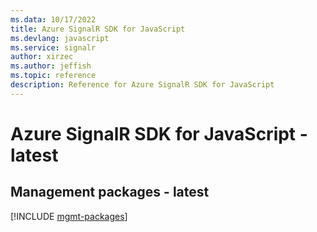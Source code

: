 ```yaml
---
ms.data: 10/17/2022
title: Azure SignalR SDK for JavaScript
ms.devlang: javascript
ms.service: signalr
author: xirzec
ms.author: jeffish
ms.topic: reference
description: Reference for Azure SignalR SDK for JavaScript
---
```

# Azure SignalR SDK for JavaScript - latest

## Management packages - latest
[!INCLUDE [mgmt-packages](signalr-mgmt-index.md)]